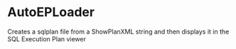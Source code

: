 AutoEPLoader
============

Creates a sqlplan file from a ShowPlanXML string and then displays it in the SQL Execution Plan viewer
